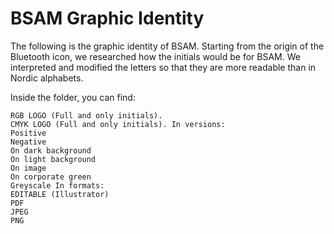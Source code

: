 # BSAM Graphic Identity

The following is the graphic identity of BSAM. Starting from the origin of the Bluetooth icon, we researched how the initials would be for BSAM. We interpreted and modified the letters so that they are more readable than in Nordic alphabets.



Inside the folder, you can find:

    RGB LOGO (Full and only initials).
    CMYK LOGO (Full and only initials). In versions:
    Positive
    Negative
    On dark background
    On light background
    On image
    On corporate green
    Greyscale In formats:
    EDITABLE (Illustrator)
    PDF
    JPEG
    PNG
